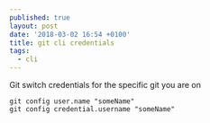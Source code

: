 ```yaml
---
published: true
layout: post
date: '2018-03-02 16:54 +0100'
title: git cli credentials
tags:
  - cli
---
```

Git switch credentials for the specific git you are on

	git config user.name "someName"
	git config credential.username "someName"